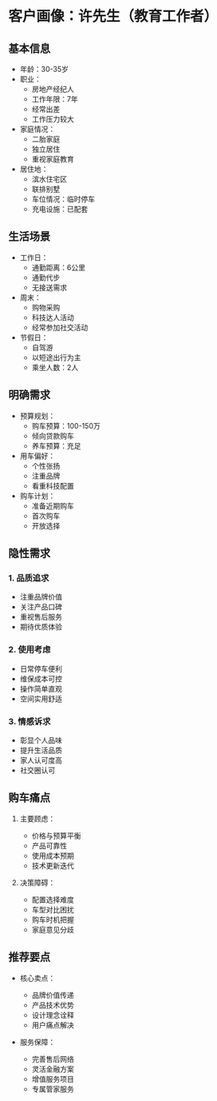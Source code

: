 # 客户画像：许先生（教育工作者）

## 基本信息
- 年龄：30-35岁
- 职业：
  - 房地产经纪人
  - 工作年限：7年
  - 经常出差
  - 工作压力较大
- 家庭情况：
  - 二胎家庭
  - 独立居住
  - 重视家庭教育
- 居住地：
  - 滨水住宅区
  - 联排别墅
  - 车位情况：临时停车
  - 充电设施：已配套

## 生活场景
- 工作日：
  - 通勤距离：6公里
  - 通勤代步
  - 无接送需求
- 周末：
  - 购物采购
  - 科技达人活动
  - 经常参加社交活动
- 节假日：
  - 自驾游
  - 以短途出行为主
  - 乘坐人数：2人

## 明确需求
- 预算规划：
  - 购车预算：100-150万
  - 倾向贷款购车
  - 养车预算：充足
- 用车偏好：
  - 个性张扬
  - 注重品牌
  - 看重科技配置
- 购车计划：
  - 准备近期购车
  - 首次购车
  - 开放选择

## 隐性需求
### 1. 品质追求
- 注重品牌价值
- 关注产品口碑
- 重视售后服务
- 期待优质体验

### 2. 使用考虑
- 日常停车便利
- 维保成本可控
- 操作简单直观
- 空间实用舒适

### 3. 情感诉求
- 彰显个人品味
- 提升生活品质
- 家人认可度高
- 社交圈认可

## 购车痛点
1. 主要顾虑：
   - 价格与预算平衡
   - 产品可靠性
   - 使用成本预期
   - 技术更新迭代

2. 决策障碍：
   - 配置选择难度
   - 车型对比困扰
   - 购车时机把握
   - 家庭意见分歧

## 推荐要点
- 核心卖点：
  - 品牌价值传递
  - 产品技术优势
  - 设计理念诠释
  - 用户痛点解决

- 服务保障：
  - 完善售后网络
  - 灵活金融方案
  - 增值服务项目
  - 专属管家服务